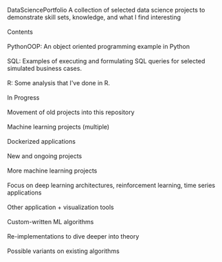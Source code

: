 DataSciencePortfolio
A collection of selected data science projects to demonstrate skill sets, knowledge, and what I find interesting
<br></br>
Contents
<br></br>PythonOOP: An object oriented programming example in Python
<br></br>SQL: Examples of executing and formulating SQL queries for selected simulated business cases.
<br></br>R: Some analysis that I've done in R.
<br></br>In Progress
<br></br>Movement of old projects into this repository
<br></br>Machine learning projects (multiple)
<br></br>Dockerized applications
<br></br>New and ongoing projects
<br></br>More machine learning projects
<br></br>Focus on deep learning architectures, reinforcement learning, time series applications
<br></br>Other application + visualization tools
<br></br>Custom-written ML algorithms
<br></br>Re-implementations to dive deeper into theory
<br></br>Possible variants on existing algorithms
